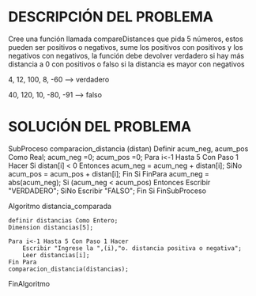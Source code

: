 # DESCRIPCIÓN DEL PROBLEMA

Cree una función llamada compareDistances que pida 5 números, estos pueden ser positivos o negativos, sume los positivos con positivos y los negativos con negativos, la función debe devolver verdadero si hay más distancia a 0 con positivos o falso si la distancia es mayor con negativos

4, 12, 100, 8, -60 --> verdadero

40, 120, 10, -80, -91 --> falso


# SOLUCIÓN DEL PROBLEMA 

SubProceso comparacion_distancia (distan)
	Definir acum_neg, acum_pos Como Real;
	acum_neg =0;
	acum_pos =0;
	Para i<-1 Hasta 5 Con Paso 1 Hacer
		Si distan[i] < 0 Entonces
			acum_neg = acum_neg + distan[i];
		SiNo
			acum_pos = acum_pos + distan[i];
		Fin Si
	FinPara
	acum_neg = abs(acum_neg);
	Si (acum_neg < acum_pos) Entonces
		Escribir "VERDADERO";
	SiNo
		Escribir "FALSO";
	Fin Si
FinSubProceso

Algoritmo distancia_comparada

	definir distancias Como Entero;
	Dimension distancias[5];
	
	Para i<-1 Hasta 5 Con Paso 1 Hacer
		Escribir "Ingrese la ",(i),"o. distancia positiva o negativa";
		Leer distancias[i];
	Fin Para
	comparacion_distancia(distancias);
FinAlgoritmo
